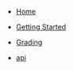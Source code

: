  - [Home](/ "Grading Script Documentation")
 - [Getting Started](getting_started.md)
 - [Grading](grading.md)

 - [api](/api/ "Grade Posting API")

